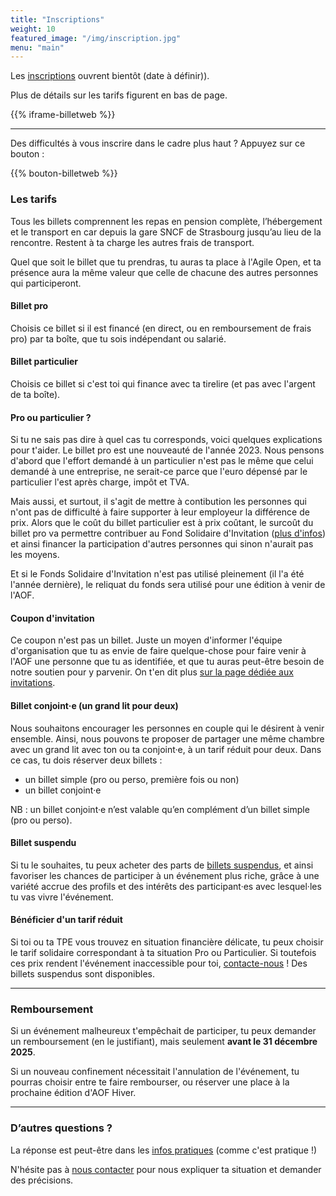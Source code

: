 ```yaml
---
title: "Inscriptions"
weight: 10
featured_image: "/img/inscription.jpg"
menu: "main"
---
```


Les [inscriptions](inscription) ouvrent bientôt (date à définir)).

Plus de détails sur les tarifs figurent en bas de page.

{{% iframe-billetweb %}}

---

Des difficultés à vous inscrire dans le cadre plus haut ? Appuyez sur ce bouton :

{{% bouton-billetweb %}}

### Les tarifs

Tous les billets comprennent les repas en pension complète, l’hébergement et le
transport en car depuis la gare SNCF de Strasbourg jusqu’au lieu de la
rencontre. Restent à ta charge les autres frais de transport.

Quel que soit le billet que tu prendras, tu auras ta place à l'Agile Open,
et ta présence aura la même valeur que celle de chacune des autres personnes
qui participeront.


#### Billet pro

Choisis ce billet si il est financé (en direct, ou en remboursement de frais pro) par ta boîte, que tu sois indépendant ou salarié.

#### Billet particulier

Choisis ce billet si c'est toi qui finance avec ta tirelire (et pas avec l'argent de ta boîte).

#### Pro ou particulier ?

Si tu ne sais pas dire à quel cas tu corresponds, voici quelques explications
pour t'aider. Le billet pro est une nouveauté de l'année 2023. Nous pensons d'abord que l'effort demandé à un particulier n'est pas le même que celui demandé à une entreprise, ne serait-ce parce que l'euro dépensé par le particulier l'est après charge, impôt et TVA.

Mais aussi, et surtout, il s'agit de
mettre à contibution les personnes qui n'ont pas de difficulté à faire supporter
à leur employeur la différence de prix. Alors que le coût du billet
particulier est à prix coûtant, le surcoût du billet pro va permettre
contribuer au Fond Solidaire d'Invitation ([plus d'infos](/inviter)) et ainsi
financer la participation d'autres personnes qui sinon n'aurait pas les moyens.

Et si le Fonds Solidaire d'Invitation n'est pas utilisé pleinement (il l'a été l'année dernière), le reliquat du fonds sera utilisé pour une édition à venir de l'AOF.

#### Coupon d'invitation

Ce coupon n'est pas un billet. Juste un moyen d'informer l'équipe
d'organisation que tu as envie de faire quelque-chose pour faire venir à l'AOF une
personne que tu as identifiée, et que tu auras peut-être besoin
de notre soutien pour y parvenir. On t'en dit plus [sur la page dédiée aux invitations](/inviter).

#### Billet conjoint·e (un grand lit pour deux)

Nous souhaitons encourager les personnes en couple qui le désirent à venir
ensemble. Ainsi, nous pouvons te proposer de partager une même chambre avec
un grand lit avec ton ou ta conjoint·e, à un tarif réduit pour deux. Dans ce cas,
tu dois réserver deux billets :

- un billet simple (pro ou perso, première fois ou non)
- un billet conjoint·e

NB : un billet conjoint·e n’est valable qu’en complément d’un billet simple (pro ou perso).

#### Billet suspendu

Si tu le souhaites, tu peux acheter des parts de [billets suspendus](/inviter/#cest-quoi-les-billets-suspendus-), et ainsi favoriser les
chances de participer à un événement plus riche, grâce à une variété accrue des
profils et des intérêts des participant·es avec lesquel·les tu vas vivre l'événement.

#### Bénéficier d'un tarif réduit

Si toi ou ta TPE vous trouvez en situation financière délicate, tu peux choisir le tarif solidaire correspondant à ta situation Pro ou Particulier.
Si toutefois ces prix rendent l'événement inaccessible pour toi, 
[contacte-nous](mailto:staff@agileopenfrance.com) ! Des billets suspendus sont disponibles.

---

### Remboursement

Si un événement malheureux t'empêchait de participer, tu peux demander
un remboursement (en le justifiant), mais seulement **avant le 31 décembre 2025**.

Si un nouveau confinement nécessitait l'annulation de l'événement, tu pourras
choisir entre te faire rembourser, ou réserver une place à la prochaine
édition d'AOF Hiver.

---

### D’autres questions ?

La réponse est peut-être dans les [infos pratiques](/pratique) (comme c'est pratique !)

N'hésite pas à [nous contacter](staff-at-agileopenfrance-point-com) pour nous
expliquer ta situation et demander des précisions.
